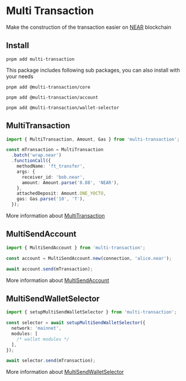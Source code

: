 # Multi Transaction
Make the construction of the transaction easier on [NEAR](https://near.org) blockchain

## Install
```shell
pnpm add multi-transaction
```

This package includes following sub packages, you can also install with your needs

```shell
pnpm add @multi-transaction/core
```

```shell
pnpm add @multi-transaction/account
```

```shell
pnpm add @multi-transaction/wallet-selector
```

## MultiTransaction
```ts
import { MultiTransaction, Amount, Gas } from 'multi-transaction';
```

```ts
const mTransaction = MultiTransaction
  .batch('wrap.near')
  .functionCall({
    methodName: 'ft_transfer',
    args: {
      receiver_id: 'bob.near',
      amount: Amount.parse('8.88', 'NEAR'),
    },
    attachedDeposit: Amount.ONE_YOCTO,
    gas: Gas.parse('10', 'T'),
  });
```

More information about [MultiTransaction](packages/core/README.md)

## MultiSendAccount
```ts
import { MultiSendAccount } from 'multi-transaction';
```

```ts
const account = MultiSendAccount.new(connection, 'alice.near');
```

```ts
await account.send(mTransaction);
```

More information about [MultiSendAccount](packages/account/README.md)

## MultiSendWalletSelector
```ts
import { setupMultiSendWalletSelector } from 'multi-transaction';
```

```ts
const selector = await setupMultiSendWalletSelector({
  network: 'mainnet',
  modules: [
    /* wallet modules */
  ],
});
```

```ts
await selector.send(mTransaction);
```

More information about [MultiSendWalletSelector](packages/wallet-selector/README.md)
